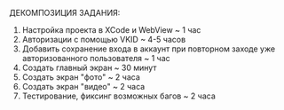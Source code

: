 ДЕКОМПОЗИЦИЯ ЗАДАНИЯ:
1) Настройка проекта в XCode и WebView ~ 1 час
2) Авторизации с помощью VKID ~ 4-5 часов
3) Добавить сохранение входа в аккаунт при повторном заходе уже авторизованного пользователя ~ 1 час
4) Создать главный экран ~ 30 минут
5) Создать экран "фото" ~ 2 часа
6) Создать экран "видео" ~ 2 часа
7) Тестирование, фиксинг возможных багов ~ 2 часа
